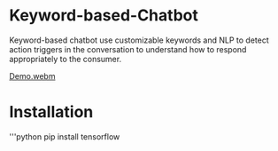 # Keyword-based-Chatbot
Keyword-based chatbot use customizable keywords and NLP to detect action triggers in the conversation to understand how to respond appropriately to the consumer. 


[Demo.webm](https://user-images.githubusercontent.com/81240719/191527938-ee62fe0c-335e-4143-b9e1-6b006ca54d60.webm)


# Installation 
'''python 
pip install tensorflow
